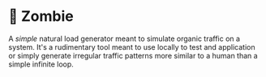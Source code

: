 # 🧟 Zombie

A _simple_ natural load generator meant to simulate organic traffic on a system.
It's a rudimentary tool meant to use locally to test and application or simply
generate irregular traffic patterns more similar to a human than a simple 
infinite loop.
